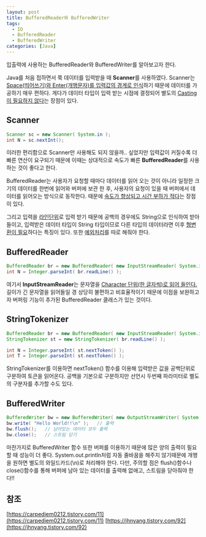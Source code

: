 ```yaml
---
layout: post
title: BufferedReader와 BufferedWriter
tags:
  - IO
  - BufferedReader
  - BufferedWriter
categories: [Java]
---
```

입출력에 사용하는 BufferedReader와 BufferedWriter를 알아보고자 한다.

Java를 처음 접하면서 쭉 데이터를 입력받을 때 <b>Scanner</b>를 사용하였다. Scanner는 <u>Space(띄어쓰기)와 Enter(개행문자)를 입력값의 경계로 인식</u>하기 때문에 데이터를 가공하기 매우 편하다. 게다가 데이터 타입이 입력 받는 시점에 결정되어 별도의 <u>Casting이 필요하지 않다</u>는 장점이 있다.
## Scanner
```java
Scanner sc = new Scanner( System.in );
int N = sc.nextInt();
```
이러한 편리함으로 Scanner만 사용해도 되지 않을까.. 싶었지만 입력값이 커질수록 더 빠른 연산이 요구되기 때문에 이때는 상대적으로 속도가 빠른 <b>BufferedReader</b>를 사용하는 것이 좋다고 한다.

BufferedReader는 사용자가 요청할 때마다 데이터를 읽어 오는 것이 아니라 일정한 크기의 데이터를 한번에 읽어와 버퍼에 보관 한 후, 사용자의 요청이 있을 때 버퍼에서 데이터를 읽어오는 방식으로 동작한다. 때문에 <u>속도가 향상되고 시간 부하가 적다</u>는 장점이 있다.

그리고 입력을 <u>라인단위</u>로 입력 받기 때문에 공백의 경우에도 String으로 인식하여 받아들이고, 입력받은 데이터 타입이 String 타입이므로 다른 타입의 데이터라면 이후 <u>형변환이 필요</u>하다는 특징이 있다. 또한 <u>예외처리</u>를 따로 해줘야 한다.
## BufferedReader
```java
BufferedReader br = new BufferedReader( new InputStreamReader( System.in ) );
int N = Integer.parseInt( br.readLine() );
```
여기서 <b>InputStreamReader</b>는 문자열을 <u>Character 단위(한 글자씩)로 읽어 들인다.</u>길이가 긴 문자열을 읽어들일 경 상당히 불편하고 비효율적이기 때문에 이점을 보완하고자 버퍼링 기능이 추가된 BufferedReader 클래스가 있는 것이다.
## StringTokenizer
```java
BufferedReader br = new BufferedReader( new InputStreamReader( System.in ) );
StringTokenizer st = new StringTokenizer( br.readLine() );

int N = Integer.parseInt( st.nextToken() );
int T = Integer.parseInt( st.nextToken() );
```
StringTokenizer를 이용하면 nextToken() 함수를 이용해 입력받은 값을 공백단위로 구분하여 토큰을 읽어온다. 공백을 기본으로 구분하지만 선언시 두번째 파라미터로 별도의 구분자를 추가할 수도 있다.
## BufferedWriter
```java
BufferedWriter bw = new BufferedWriter( new OutputStreamWriter( System.out ) );
bw.write( "Hello World!!\n" );   // 출력
bw.flush();   // 남아있는 데이터 모두 출력
bw.close();   // 스트림 닫기
```
마찬가지로 BufferedWriter 함수 또한 버퍼를 이용하기 때문에 많은 양의 출력이 필요할 때 성능이 더 좋다. System.out.println처럼 자동 줄바꿈을 해주지 않기때문에 개행을 원하면 별도의 와일드카드(\n)로 처리해야 한다.
다만, 주의할 점은 flush()함수나 close()함수를 통해 버퍼에 남아 있는 데이터를 출력해 없애고, 스트림을 닫아줘야 한다!!

## 참조
[https://carpediem0212.tistory.com/11](https://carpediem0212.tistory.com/11)
[https://jhnyang.tistory.com/92](https://jhnyang.tistory.com/92)

